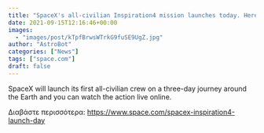 ```yaml
---
title: "SpaceX's all-civilian Inspiration4 mission launches today. Here's what to expect."
date: 2021-09-15T12:16:46+00:00
images:
  - "images/post/kTpfBrwsWTrkG9fuSE9UgZ.jpg"
author: "AstroBot"
categories: ["News"]
tags: ["space.com"]
draft: false
---
```


SpaceX will launch its first all-civilian crew on a three-day journey around the Earth and you can watch the action live online. 

Διαβάστε περισσότερα: https://www.space.com/spacex-inspiration4-launch-day
